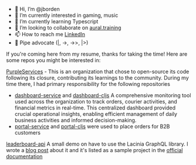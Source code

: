 - 👋 Hi, I’m @jborden
- 👀 I’m currently interested in gaming, music
- 🌱 I’m currently learning Typescript
- 💞️ I’m looking to collaborate on [aural.training](https://github.com/jborden/aural.training)
- 📫 How to reach me [LinkedIn](https://www.linkedin.com/in/james-michael-borden/)
- 🚰 Pipe advocate (|, ->, ->>, |>)

If you're coming here from my resume, thanks for taking the time! Here are some repos you might be interested in:

[PurpleServices](https://github.com/Purple-Services) - This is an organization that chose to open-source its code following its closure, contributing its learnings to the community. During my time there, I had primary responsibility for the following repositories
- [dashboard-service](https://github.com/Purple-Services/dashboard-service) and [dashboard-cljs](https://github.com/Purple-Services/dashboard-cljs) A comprehensive monitoring tool used across the organization to track orders, courier activities, and financial metrics in real-time. This centralized dashboard provided crucial operational insights, enabling efficient management of daily business activities and informed decision-making.
- [portal-service](https://github.com/Purple-Services/portal-service) and [portal-cljs](https://github.com/Purple-Services/portal-cljs) were used to place orders for B2B customers

[leaderboard-api](https://github.com/jborden/leaderboard-api) A small demo on have to use the Lacinia GraphQL library. I wrote a [blog post](https://jborden.github.io/2017/05/15/using-lacinia) about it and it's listed as a sample project in the [official documentation](https://lacinia.readthedocs.io/en/latest/samples.html)


<!---
jborden/jborden is a ✨ special ✨ repository because its `README.md` (this file) appears on your GitHub profile.
You can click the Preview link to take a look at your changes.
--->
